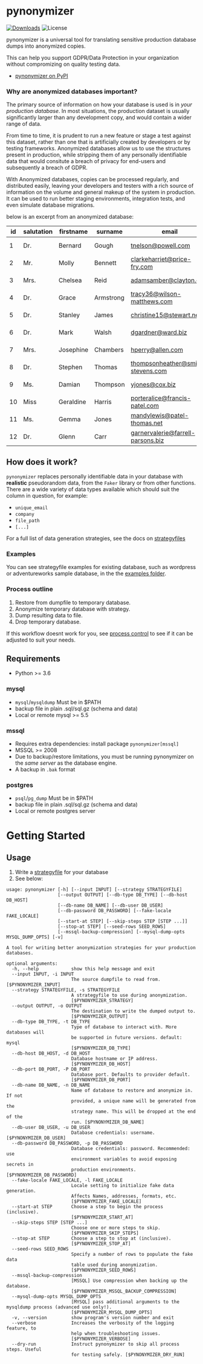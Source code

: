 # pynonymizer

[![Downloads](https://pepy.tech/badge/pynonymizer)](https://pepy.tech/project/pynonymizer)
![License](https://img.shields.io/pypi/l/pynonymizer)

pynonymizer is a universal tool for translating sensitive production database dumps into anonymized copies.

This can help you support GDPR/Data Protection in your organization without compromizing on quality testing data.

* [pynonymizer on PyPI](https://pypi.org/project/pynonymizer/)

### Why are anonymized databases important?
The primary source of information on how your database is used is in _your production database_. In most situations, the production dataset is usually significantly larger than any development copy, and
would contain a wider range of data.

From time to time, it is prudent to run a new feature or stage a test against this dataset, rather
than one that is artificially created by developers or by testing frameworks. Anonymized databases allow us to use the structures present in production, while stripping them of any personally identifiable data that would
consitute a breach of privacy for end-users and subsequently a breach of GDPR.

With Anonymized databases, copies can be processed regularly, and distributed easily, leaving your developers and testers with a rich source of information on the volume and general makeup of the system in production. It can
be used to run better staging environments, integration tests, and even simulate database migrations.

below is an excerpt from an anonymized database:

| id |salutation | firstname | surname | email | dob |
| - | - | - | - | - | - |
| 1 | Dr. | Bernard | Gough | tnelson@powell.com | 2000-07-03 |
| 2 | Mr. | Molly | Bennett | clarkeharriet@price-fry.com | 2014-05-19 |
| 3 | Mrs. | Chelsea | Reid | adamsamber@clayton.com | 1974-09-08 |
| 4 | Dr. | Grace | Armstrong | tracy36@wilson-matthews.com | 1963-12-15 |
| 5 | Dr. | Stanley | James | christine15@stewart.net | 1976-09-16 |
| 6 | Dr. | Mark | Walsh | dgardner@ward.biz | 2004-08-28 |
| 7 | Mrs. | Josephine | Chambers | hperry@allen.com | 1916-04-04 |
| 8 | Dr. | Stephen | Thomas | thompsonheather@smith-stevens.com | 1995-04-17 |
| 9 | Ms. | Damian | Thompson | yjones@cox.biz | 2016-10-02 |
| 10 | Miss | Geraldine | Harris | porteralice@francis-patel.com | 1910-09-28 |
| 11 | Ms. | Gemma | Jones | mandylewis@patel-thomas.net | 1990-06-03 |
| 12 | Dr. | Glenn | Carr | garnervalerie@farrell-parsons.biz | 1998-04-19 |


## How does it work?
`pynonymizer` replaces personally identifiable data in your database with **realistic** pseudorandom data, from the `Faker` library or from other functions.
There are a wide variety of data types available which should suit the column in question, for example:

* `unique_email`
* `company`
* `file_path`
* `[...]`

For a full list of data generation strategies, see the docs on [strategyfiles](https://github.com/jerometwell/pynonymizer/blob/master/doc/strategyfiles.md)

### Examples

You can see strategyfile examples for existing database, such as wordpress or adventureworks sample database, in the the [examples folder](https://github.com/jerometwell/pynonymizer/blob/master/examples).

### Process outline

1. Restore from dumpfile to temporary database.
1. Anonymize temporary database with strategy.
1. Dump resulting data to file.
1. Drop temporary database.

If this workflow doesnt work for you, see [process control](https://github.com/jerometwell/pynonymizer/blob/master/doc/process-control.md) to see if it can be adjusted to suit your needs.

## Requirements
* Python >= 3.6

### mysql
* `mysql`/`mysqldump` Must be in $PATH
* backup file in plain .sql/sql.gz (schema and data)
* Local or remote mysql >= 5.5

### mssql
* Requires extra dependencies: install package `pynonymizer[mssql]`
* MSSQL >= 2008
* Due to backup/restore limitations, you must be running pynonymizer on the *same server* as the database engine.
* A backup in `.bak` format

### postgres
* `psql`/`pg_dump` Must be in $PATH
* backup file in plain .sql/sql.gz (schema and data)
* Local or remote postgres server

# Getting Started

## Usage
1. Write a [strategyfile](https://github.com/jerometwell/pynonymizer/blob/master/doc/strategyfiles.md) for your database
1. See below:
```
usage: pynonymizer [-h] [--input INPUT] [--strategy STRATEGYFILE]
                   [--output OUTPUT] [--db-type DB_TYPE] [--db-host DB_HOST]
                   [--db-name DB_NAME] [--db-user DB_USER]
                   [--db-password DB_PASSWORD] [--fake-locale FAKE_LOCALE]
                   [--start-at STEP] [--skip-steps STEP [STEP ...]]
                   [--stop-at STEP] [--seed-rows SEED_ROWS]
                   [--mssql-backup-compression] [--mysql-dump-opts MYSQL_DUMP_OPTS] [-v]

A tool for writing better anonymization strategies for your production
databases.

optional arguments:
  -h, --help            show this help message and exit
  --input INPUT, -i INPUT
                        The source dumpfile to read from. [$PYNONYMIZER_INPUT]
  --strategy STRATEGYFILE, -s STRATEGYFILE
                        A strategyfile to use during anonymization.
                        [$PYNONYMIZER_STRATEGY]
  --output OUTPUT, -o OUTPUT
                        The destination to write the dumped output to.
                        [$PYNONYMIZER_OUTPUT]
  --db-type DB_TYPE, -t DB_TYPE
                        Type of database to interact with. More databases will
                        be supported in future versions. default: mysql
                        [$PYNONYMIZER_DB_TYPE]
  --db-host DB_HOST, -d DB_HOST
                        Database hostname or IP address.
                        [$PYNONYMIZER_DB_HOST]
  --db-port DB_PORT, -P DB_PORT
                        Database port. Defaults to provider default.
                        [$PYNONYMIZER_DB_PORT]
  --db-name DB_NAME, -n DB_NAME
                        Name of database to restore and anonymize in. If not
                        provided, a unique name will be generated from the
                        strategy name. This will be dropped at the end of the
                        run. [$PYNONYMIZER_DB_NAME]
  --db-user DB_USER, -u DB_USER
                        Database credentials: username. [$PYNONYMIZER_DB_USER]
  --db-password DB_PASSWORD, -p DB_PASSWORD
                        Database credentials: password. Recommended: use
                        environment variables to avoid exposing secrets in
                        production environments. [$PYNONYMIZER_DB_PASSWORD]
  --fake-locale FAKE_LOCALE, -l FAKE_LOCALE
                        Locale setting to initialize fake data generation.
                        Affects Names, addresses, formats, etc.
                        [$PYNONYMIZER_FAKE_LOCALE]
  --start-at STEP       Choose a step to begin the process (inclusive).
                        [$PYNONYMIZER_START_AT]
  --skip-steps STEP [STEP ...]
                        Choose one or more steps to skip.
                        [$PYNONYMIZER_SKIP_STEPS]
  --stop-at STEP        Choose a step to stop at (inclusive).
                        [$PYNONYMIZER_STOP_AT]
  --seed-rows SEED_ROWS
                        Specify a number of rows to populate the fake data
                        table used during anonymization.
                        [$PYNONYMIZER_SEED_ROWS]
  --mssql-backup-compression
                        [MSSQL] Use compression when backing up the database.
                        [$PYNONYMIZER_MSSQL_BACKUP_COMPRESSION]
  --mysql-dump-opts MYSQL_DUMP_OPTS
                        [MYSQL] pass additional arguments to the mysqldump process (advanced use only!).
                        [$PYNONYMIZER_MYSQL_DUMP_OPTS]
  -v, --version         show program's version number and exit
  --verbose             Increases the verbosity of the logging feature, to
                        help when troubleshooting issues.
                        [$PYNONYMIZER_VERBOSE]
  --dry-run             Instruct pynonymizer to skip all process steps. Useful
                        for testing safely. [$PYNONYMIZER_DRY_RUN]


```
